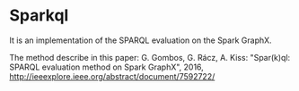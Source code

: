 # Sparkql
It is an implementation of the SPARQL evaluation on the Spark GraphX.

The method describe in this paper: G. Gombos, G. Rácz, A. Kiss: "Spar(k)ql: SPARQL evaluation method on Spark GraphX", 2016, http://ieeexplore.ieee.org/abstract/document/7592722/
